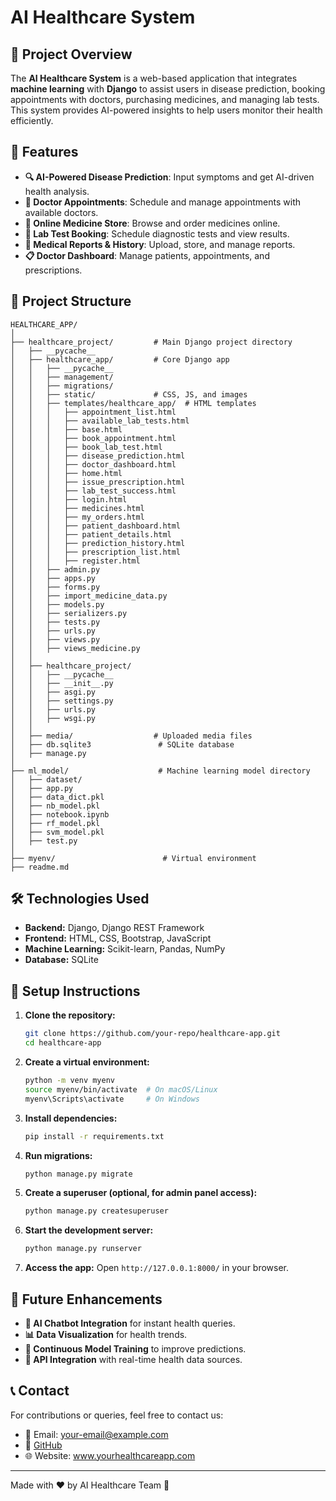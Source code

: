 # AI Healthcare System

## 📌 Project Overview
The **AI Healthcare System** is a web-based application that integrates **machine learning** with **Django** to assist users in disease prediction, booking appointments with doctors, purchasing medicines, and managing lab tests. This system provides AI-powered insights to help users monitor their health efficiently.

## 🚀 Features
- **🔍 AI-Powered Disease Prediction**: Input symptoms and get AI-driven health analysis.
- **📅 Doctor Appointments**: Schedule and manage appointments with available doctors.
- **🛒 Online Medicine Store**: Browse and order medicines online.
- **🧪 Lab Test Booking**: Schedule diagnostic tests and view results.
- **📄 Medical Reports & History**: Upload, store, and manage reports.
- **📋 Doctor Dashboard**: Manage patients, appointments, and prescriptions.

## 📂 Project Structure
```
HEALTHCARE_APP/
│
├── healthcare_project/         # Main Django project directory
│   ├── __pycache__
│   ├── healthcare_app/         # Core Django app
│   │   ├── __pycache__
│   │   ├── management/
│   │   ├── migrations/
│   │   ├── static/             # CSS, JS, and images
│   │   ├── templates/healthcare_app/  # HTML templates
│   │   │   ├── appointment_list.html
│   │   │   ├── available_lab_tests.html
│   │   │   ├── base.html
│   │   │   ├── book_appointment.html
│   │   │   ├── book_lab_test.html
│   │   │   ├── disease_prediction.html
│   │   │   ├── doctor_dashboard.html
│   │   │   ├── home.html
│   │   │   ├── issue_prescription.html
│   │   │   ├── lab_test_success.html
│   │   │   ├── login.html
│   │   │   ├── medicines.html
│   │   │   ├── my_orders.html
│   │   │   ├── patient_dashboard.html
│   │   │   ├── patient_details.html
│   │   │   ├── prediction_history.html
│   │   │   ├── prescription_list.html
│   │   │   ├── register.html
│   │   ├── admin.py
│   │   ├── apps.py
│   │   ├── forms.py
│   │   ├── import_medicine_data.py
│   │   ├── models.py
│   │   ├── serializers.py
│   │   ├── tests.py
│   │   ├── urls.py
│   │   ├── views.py
│   │   ├── views_medicine.py
│   │
│   ├── healthcare_project/
│   │   ├── __pycache__
│   │   ├── __init__.py
│   │   ├── asgi.py
│   │   ├── settings.py
│   │   ├── urls.py
│   │   ├── wsgi.py
│   │
│   ├── media/                  # Uploaded media files
│   ├── db.sqlite3               # SQLite database
│   ├── manage.py
│
├── ml_model/                    # Machine learning model directory
│   ├── dataset/
│   ├── app.py
│   ├── data_dict.pkl
│   ├── nb_model.pkl
│   ├── notebook.ipynb
│   ├── rf_model.pkl
│   ├── svm_model.pkl
│   ├── test.py
│
├── myenv/                        # Virtual environment
├── readme.md
```

## 🛠️ Technologies Used
- **Backend:** Django, Django REST Framework
- **Frontend:** HTML, CSS, Bootstrap, JavaScript
- **Machine Learning:** Scikit-learn, Pandas, NumPy
- **Database:** SQLite

## 🔧 Setup Instructions
1. **Clone the repository:**
   ```bash
   git clone https://github.com/your-repo/healthcare-app.git
   cd healthcare-app
   ```
2. **Create a virtual environment:**
   ```bash
   python -m venv myenv
   source myenv/bin/activate  # On macOS/Linux
   myenv\Scripts\activate     # On Windows
   ```
3. **Install dependencies:**
   ```bash
   pip install -r requirements.txt
   ```
4. **Run migrations:**
   ```bash
   python manage.py migrate
   ```
5. **Create a superuser (optional, for admin panel access):**
   ```bash
   python manage.py createsuperuser
   ```
6. **Start the development server:**
   ```bash
   python manage.py runserver
   ```
7. **Access the app:** Open `http://127.0.0.1:8000/` in your browser.

## 📌 Future Enhancements
- **🧠 AI Chatbot Integration** for instant health queries.
- **📊 Data Visualization** for health trends.
- **🔄 Continuous Model Training** to improve predictions.
- **📡 API Integration** with real-time health data sources.

## 📞 Contact
For contributions or queries, feel free to contact us:
- 📧 Email: your-email@example.com
- 🔗 [GitHub](https://github.com/your-repo)
- 🌐 Website: www.yourhealthcareapp.com

---
Made with ❤️ by AI Healthcare Team 🚀

